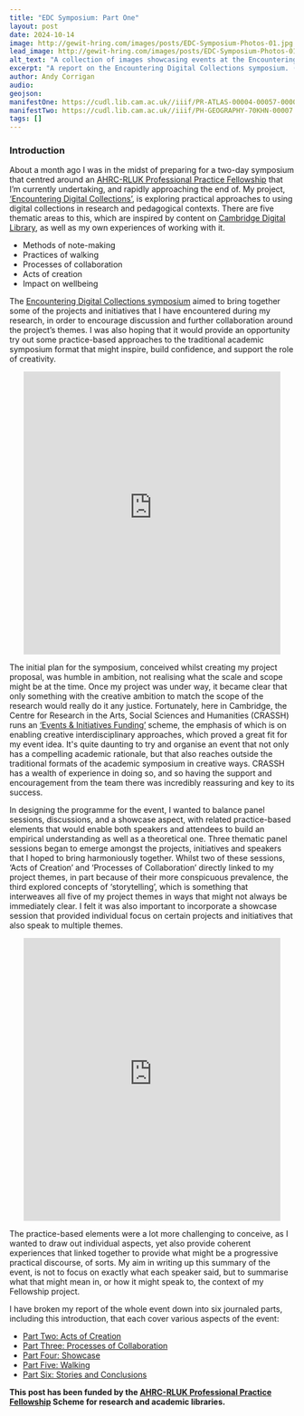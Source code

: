 ```yaml
---
title: "EDC Symposium: Part One"
layout: post
date: 2024-10-14
image: http://gewit-hring.com/images/posts/EDC-Symposium-Photos-01.jpg
lead_image: http://gewit-hring.com/images/posts/EDC-Symposium-Photos-01.jpg
alt_text: "A collection of images showcasing events at the Encountering Digital Collections symposium"
excerpt: "A report on the Encountering Digital Collections symposium. (Part One of ???)"
author: Andy Corrigan
audio:
geojson: 
manifestOne: https://cudl.lib.cam.ac.uk//iiif/PR-ATLAS-00004-00057-00003.json 
manifestTwo: https://cudl.lib.cam.ac.uk//iiif/PH-GEOGRAPHY-70KHN-00007.json
tags: []
---
```

### Introduction

About a month ago I was in the midst of preparing for a two-day symposium that centred around an [AHRC-RLUK Professional Practice Fellowship](https://www.rluk.ac.uk/ppfs-fellows-2/) that I’m currently undertaking, and rapidly approaching the end of. My project, [‘Encountering Digital Collections’](https://gewit-hring.com/journal/introducing/), is exploring practical approaches to using digital collections in research and pedagogical contexts. There are five thematic areas to this, which are inspired by content on [Cambridge Digital Library](https://cudl.lib.cam.ac.uk/), as well as my own experiences of working with it.
- Methods of note-making
- Practices of walking
- Processes of collaboration
- Acts of creation
- Impact on wellbeing

The [Encountering Digital Collections symposium](https://www.crassh.cam.ac.uk/events/43466/) aimed to bring together some of the projects and initiatives that I have encountered during my research, in order to encourage discussion and further collaboration around the project’s themes. I was also hoping that it would provide an opportunity try out some practice-based approaches to the traditional academic symposium format that might inspire, build confidence, and support the role of creativity. 

<p align="center"><iframe src="https://fitzmuseum.cam.ac.uk/uv.html#?manifest={{ page.manifestOne }}&c=0&m=0&cv=0&config=&locales=en-GB:English (GB),cy-GB:Cymraeg,fr-FR:Français (FR),pl-PL:Polski,sv-SE:Svenska&r=0" width="90%" height="500" allowfullscreen frameborder="0"></iframe></p>  

The initial plan for the symposium, conceived whilst creating my project proposal, was humble in ambition, not realising what the scale and scope might be at the time. Once my project was under way, it became clear that only something with the creative ambition to match the scope of the research would really do it any justice. Fortunately, here in Cambridge, the Centre for Research in the Arts, Social Sciences and Humanities (CRASSH) runs an [‘Events & Initiatives Funding’](https://www.crassh.cam.ac.uk/research/events-initiatives/funding/) scheme, the emphasis of which is on enabling creative interdisciplinary approaches, which proved a great fit for my event idea. It's quite daunting to try and organise an event that not only has a compelling academic rationale, but that also reaches outside the traditional formats of the academic symposium in creative ways. CRASSH has a wealth of experience in doing so, and so having the support and encouragement from the team there was incredibly reassuring and key to its success.

In designing the programme for the event, I wanted to balance panel sessions, discussions, and a showcase aspect, with related practice-based elements that would enable both speakers and attendees to build an empirical understanding as well as a theoretical one. Three thematic panel sessions began to emerge amongst the projects, initiatives and speakers that I hoped to bring harmoniously together. Whilst two of these sessions, ‘Acts of Creation’ and ‘Processes of Collaboration’ directly linked to my project themes, in part because of their more conspicuous prevalence, the third explored concepts of ‘storytelling’, which is something that interweaves all five of my project themes in ways that might not always be immediately clear. I felt it was also important to incorporate a showcase session that provided individual focus on certain projects and initiatives that also speak to multiple themes.

<p align="center"><iframe src="https://fitzmuseum.cam.ac.uk/uv.html#?manifest={{ page.manifestTwo }}&c=0&m=0&cv=0&config=&locales=en-GB:English (GB),cy-GB:Cymraeg,fr-FR:Français (FR),pl-PL:Polski,sv-SE:Svenska&r=0" width="90%" height="500" allowfullscreen frameborder="0"></iframe></p>  

The practice-based elements were a lot more challenging to conceive, as I wanted to draw out individual aspects, yet also provide coherent experiences that linked together to provide what might be a progressive practical discourse, of sorts. My aim in writing up this summary of the event, is not to focus on exactly what each speaker said, but to summarise what that might mean in, or how it might speak to, the context of my Fellowship project. 

I have broken my report of the whole event down into six journaled parts, including this introduction, that each cover various aspects of the event:
- [Part Two: Acts of Creation](/journal/edc-02)
- [Part Three: Processes of Collaboration](/journal/edc-03)
- [Part Four: Showcase](/journal/edc-04)
- [Part Five: Walking](/journal/edc-05)
- [Part Six: Stories and Conclusions](/journal/edc-06)  

**This post has been funded by the [AHRC-RLUK Professional Practice Fellowship](https://www.rluk.ac.uk/ppfs-fellows-2/) Scheme for research and academic libraries.**  
